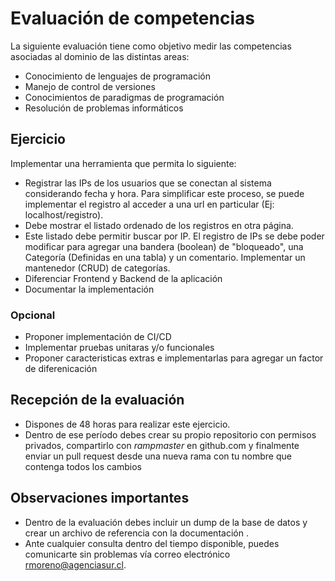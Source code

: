 # Evaluación de competencias
La siguiente evaluación tiene como objetivo medir las competencias asociadas al dominio de las distintas areas:

- Conocimiento de lenguajes de programación
- Manejo de control de versiones
- Conocimientos de paradigmas de programación
- Resolución de problemas informáticos

## Ejercicio
Implementar una herramienta que permita lo siguiente:
- Registrar las IPs de los usuarios que se conectan al sistema considerando fecha y hora. Para simplificar este proceso, se puede implementar el registro al acceder a una url en particular (Ej: localhost/registro).
- Debe mostrar el listado ordenado de los registros en otra página.
- Este listado debe permitir buscar por IP.
El registro de IPs se debe poder modificar para agregar una bandera (boolean) de "bloqueado", una Categoría (Definidas en una tabla) y un comentario.
Implementar un mantenedor (CRUD) de categorías.
- Diferenciar Frontend y Backend de la aplicación
- Documentar la implementación

### Opcional
- Proponer implementación de CI/CD
- Implementar pruebas unitaras y/o funcionales
- Proponer caracteristicas extras e implementarlas para agregar un factor de diferenicación

## Recepción de la evaluación
- Dispones de 48 horas para realizar este ejercicio.
- Dentro de ese período debes crear su propio repositorio con permisos privados, compartirlo con *rampmaster* en github.com y finalmente enviar un pull request desde una nueva rama con tu nombre que contenga todos los cambios

## Observaciones importantes
- Dentro de la evaluación debes incluir un dump de la base de datos y crear un archivo de referencia con la documentación .
- Ante cualquier consulta dentro del tiempo disponible, puedes comunicarte sin problemas vía correo electrónico rmoreno@agenciasur.cl.
